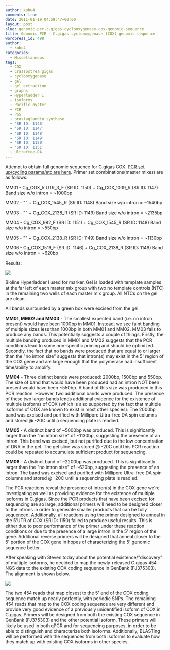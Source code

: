 ```yaml
---
author: kubu4
comments: true
date: 2011-01-19 04:59:47+00:00
layout: post
slug: genomic-pcr-c-gigas-cyclooxygenase-cox-genomic-sequence
title: Genomic PCR - C.gigas cyclooxygenase (COX) genomic sequence
wordpress_id: 498
author:
  - kubu4
categories:
  - Miscellaneous
tags:
  - COX
  - Crassostrea gigas
  - cyclooxygenase
  - gel
  - gel extraction
  - graphs
  - Hyperladder I
  - isoforms
  - Pacific oyster
  - PCR
  - PGS
  - prostaglandin synthase
  - 'SR ID: 1146'
  - 'SR ID: 1147'
  - 'SR ID: 1148'
  - 'SR ID: 1149'
  - 'SR ID: 1150'
  - 'SR ID: 1151'
  - Ultrafree-DA
---
```


Attempt to obtain full genomic sequence for C.gigas COX. [PCR set up/cycling params/etc are here](https://eagle.fish.washington.edu/Arabidopsis/Notebook%20Workup%20Files/20110118-01.jpg). Primer set combinations(master mixes) are as follows:

MM01 - Cg_COX_5'UTR_3_F (SR ID: 1150) + Cg_COX_1009_R (SR ID: 1147) Band size w/o intron = ~1000bp

MM02 - "" + Cg_COX_1545_R (SR ID: 1148) Band size w/o intron = ~1540bp

MM03 - "" + Cg_COX_2138_R (SR ID: 1149) Band size w/o intron = ~2135bp

MM04 - Cg_COX_982_F (SR ID: 1151) + Cg_COX_1545_R (SR ID: 1148) Band size w/o intron = ~550bp

MM05 - "" + Cg_COX_2138_R (SR ID: 1149) Band size w/o intron = ~1130bp

MM06 - Cg_COX_1519_F (SR ID: 1146) + Cg_COX_2138_R (SR ID: 1149) Band size w/o intron = ~620bp

Results:

![](https://eagle.fish.washington.edu/Arabidopsis/20110118.jpg)

Bioline Hyperladder I used for marker. Gel is loaded with template samples at the far left of each master mix group with two no template controls (NTC) in the remaining two wells of each master mix group. All NTCs on the gel are clean.

All bands surrounded by a green box were excised from the gel.

**MM01, MM02 and MM03** - The smallest expected band (i.e. no intron present) would have been 1000bp in MM01. Instead, we see faint banding of multiple sizes less than 1000bp in both MM01 and MM02. MM03 fails to produce any bands. This potentially suggests a couple of things. Firstly, the multiple banding produced in MM01 and MM02 suggests that the PCR conditions lead to some non-specific priming and should be optimized. Secondly, the fact that no bands were produced that are equal to or larger than the "no intron size" suggests that intron(s) may exist in the 5' region of the COX gene and are large enough that the polymerase had insufficient time/ability to amplify.

**MM04** - Three distinct bands were produced: 2000bp, 1500bp and 550bp. The size of band that would have been produced had an intron NOT been present would have been ~550bp. A band of this size was produced in this PCR reaction. However, two additional bands were produced. The presence of these two larger bands lends additional evidence for the existence of multiple isoforms of COX (which is also supported by the fact that multiple isoforms of COX are known to exist in most other species). The 2000bp band was excised and purified with Millipore Ultra-free DA spin columns and stored @ -20C until a sequencing plate is readied.

**MM05** - A distinct band of ~5000bp was produced. This is significantly larger than the "no intron size" of ~1130bp, suggesting the presence of an intron. This band was excised, but not purified due to the low concentration of DNA in the gel. The gel slice was stored @ -20C until this PCR reaction could be repeated to accumulate sufficient product for sequencing.

**MM06** - A distinct band of ~2200bp was produced. This is significantly larger than the "no intron size" of ~620bp, suggesting the presence of an intron. The band was excised and purified with Millipore Ultra-free DA spin columns and stored @ -20C until a sequencing plate is readied.

The PCR reactions reveal the presence of intron(s) in the COX gene we're investigating as well as providing evidence for the existence of multiple isoforms in C.gigas. Since the PCR products that have been excised for sequencing are so large, additional primers will need to be designed closer to the introns in order to generate smaller products that can be fully sequenced. Additionally, all reactions using the primer designed to anneal in the 5'UTR of COX (SR ID: 1150) failed to produce useful results. This is either due to poor performance of the primer under these reaction conditions or due to the presence of a large intron in the 5' region of the gene. Additional reverse primers will be designed that anneal closer to the 5' portion of the COX gene in hopes of characterizing the 5' genomic sequence better.

After speaking with Steven today about the potential existence/"discovery" of multiple isoforms, he decided to map the newly-released C.gigas 454 NGS data to the existing COX coding sequence in GenBank (FJ375303). The alignment is shown below.

![](https://eagle.fish.washington.edu/Arabidopsis/20110119%20CLC%20Genomics%20Gigas%20COX%20454%20Alignment.jpg)

The two 454 reads that map closest to the 5' end of the COX coding sequence match up nearly perfectly, with periodic SNPs. The remaining 454 reads that map to the COX coding sequence are very different and provide very good evidence of a previously unidentified isoform of COX in C.gigas. Primers will be designed from both the existing COX sequence in GenBank (FJ375303) and the other potential isoform. These primers will likely be used in both qPCR and for sequencing purposes, in order to be able to distinguish and characterize both isoforms. Additionally, BLASTing will be performed with the sequences from both isoforms to evaluate how they match up with existing COX isoforms in other species.
